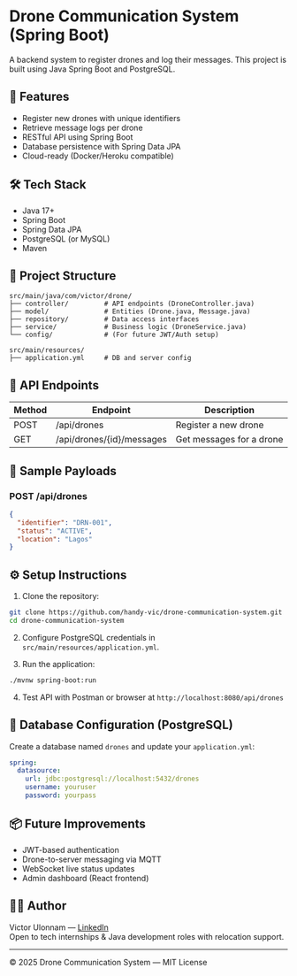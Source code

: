 
# Drone Communication System (Spring Boot)

A backend system to register drones and log their messages. This project is built using Java Spring Boot and PostgreSQL.

## 🚀 Features

- Register new drones with unique identifiers
- Retrieve message logs per drone
- RESTful API using Spring Boot
- Database persistence with Spring Data JPA
- Cloud-ready (Docker/Heroku compatible)

## 🛠 Tech Stack

- Java 17+
- Spring Boot
- Spring Data JPA
- PostgreSQL (or MySQL)
- Maven

## 📁 Project Structure

```
src/main/java/com/victor/drone/
├── controller/         # API endpoints (DroneController.java)
├── model/              # Entities (Drone.java, Message.java)
├── repository/         # Data access interfaces
├── service/            # Business logic (DroneService.java)
└── config/             # (For future JWT/Auth setup)

src/main/resources/
├── application.yml     # DB and server config
```

## 🧪 API Endpoints

| Method | Endpoint               | Description              |
|--------|------------------------|--------------------------|
| POST   | /api/drones            | Register a new drone     |
| GET    | /api/drones/{id}/messages | Get messages for a drone |

## 📄 Sample Payloads

### POST /api/drones
```json
{
  "identifier": "DRN-001",
  "status": "ACTIVE",
  "location": "Lagos"
}
```

## ⚙️ Setup Instructions

1. Clone the repository:
```bash
git clone https://github.com/handy-vic/drone-communication-system.git
cd drone-communication-system
```

2. Configure PostgreSQL credentials in `src/main/resources/application.yml`.

3. Run the application:
```bash
./mvnw spring-boot:run
```

4. Test API with Postman or browser at `http://localhost:8080/api/drones`

## 🐘 Database Configuration (PostgreSQL)

Create a database named `drones` and update your `application.yml`:
```yml
spring:
  datasource:
    url: jdbc:postgresql://localhost:5432/drones
    username: youruser
    password: yourpass
```

## 📦 Future Improvements

- JWT-based authentication
- Drone-to-server messaging via MQTT
- WebSocket live status updates
- Admin dashboard (React frontend)

## 👨‍💻 Author

Victor Ulonnam — [LinkedIn](https://linkedin.com/in/therealvictor)  
Open to tech internships & Java development roles with relocation support.

---

© 2025 Drone Communication System — MIT License
